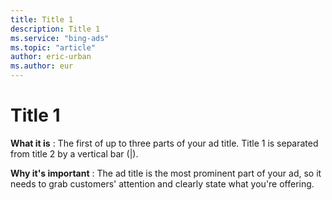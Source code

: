 ```yaml
---
title: Title 1
description: Title 1
ms.service: "bing-ads"
ms.topic: "article"
author: eric-urban
ms.author: eur
---
```


# Title 1

**What it is** : The first of up to three parts of your ad title. Title 1 is separated from title 2 by a vertical bar (|).

**Why it's important** : The ad title is the most prominent part of your ad, so it needs to grab customers' attention and clearly state what you're offering.


